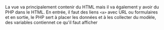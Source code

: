 La vue va principalement contenir du HTML mais il va également y avoir du PHP dans le HTML. En entrée, il faut des liens `<a>` avec URL ou formulaires et en sortie, le PHP sert à placer les données et à les collecter du modèle, des variables contiennet ce qu'il faut afficher